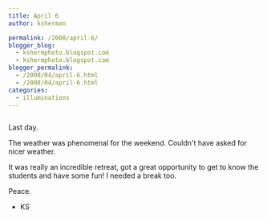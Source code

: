 ```yaml
---
title: April 6
author: ksherman

permalink: /2008/april-6/
blogger_blog:
  - kshermphoto.blogspot.com
  - kshermphoto.blogspot.com
blogger_permalink:
  - /2008/04/april-6.html
  - /2008/04/april-6.html
categories:
  - illuminations
---
```

<a href="http://2.bp.blogspot.com/_HTtVcKQt9f8/R_o9jcXcmGI/AAAAAAAAAXU/HN2OwlrtvEc/s1600-h/April+6-1.jpg"><img style="cursor: pointer;" src="http://2.bp.blogspot.com/_HTtVcKQt9f8/R_o9jcXcmGI/AAAAAAAAAXU/HN2OwlrtvEc/s400/April+6-1.jpg" alt="" id="BLOGGER_PHOTO_ID_5186525599989799010" border="0" /></a>

Last day.

The weather was phenomenal for the weekend. Couldn't have asked for nicer weather.

It was really an incredible retreat, got a great opportunity to get to know the students and have some fun! I needed a break too.

Peace.  
- KS